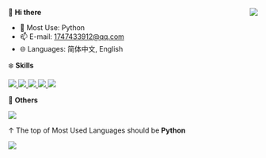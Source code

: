 <a href="#"><img align="right" src="https://github-readme-stats.vercel.app/api?username=xxtg666&count_private=true&show_icons=true" /></a>


👋 **Hi there**

<!--
**xxtg666/xxtg666** is a ✨ _special_ ✨ repository because its `README.md` (this file) appears on your GitHub profile.
Here are some ideas to get you started:
-->

- 🔭 Most Use: Python
- 📫 E-mail: 1747433912@qq.com
- 🌐 Languages: 简体中文, English

❄️ **Skills**

<a href="#"><img src="https://img.shields.io/badge/-Python-3e74a2?style=flat-square&logo=Python&logoColor=fff" />&nbsp;<img src="https://img.shields.io/badge/-JavaScript-f5dd19?style=flat-square&logo=JavaScript&logoColor=fff" />&nbsp;<img src="https://img.shields.io/badge/-HTML5-e84a25?style=flat-square&logo=HTML5&logoColor=fff" />&nbsp;<img src="https://img.shields.io/badge/-Node.js-339933?style=flat-square&logo=Node.js&logoColor=fff" />&nbsp;<img src="https://img.shields.io/badge/-Linux-000000?style=flat-square&logo=Linux&logoColor=fff" /></a>

🎄 **Others**

<a href="#"><img src="https://github-readme-stats.vercel.app/api/top-langs/?username=xxtg666&layout=compact&theme=light" /></a>

↑ The top of Most Used Languages should be **Python**

<a href="#"><img src="https://github-profile-summary-cards.vercel.app/api/cards/profile-details?username=xxtg666&theme=default" /></a>
